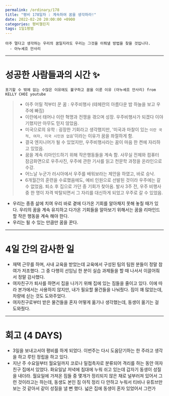 ```yaml
---
permalink: /ordinary/178
title: "평비 178일차 : 계속하여 꿈을 생각하라!"
date: 2022-02-20 20:00:00 +0900
categories: 평비챌린지
tags: 1일1평범
---
```

```
아주 멀다고 생각하는 우리의 꿈일지라도 우리는 그것을 이뤄낼 방법을 찾을 것입니다.
  - 아누셰흐 안사리
```

---
# 성공한 사람들과의 시간 ✨
`포기할 수 밖에 없는 수많은 이유에도 불구하고 꿈을 이룬 이유 (아누셰흐 안사리) from KELLY CHOI youtube`  
> - 아주 어릴 적부터 꾼 꿈 : 우주비행사 (테헤란의 아름다운 밤 하늘을 보고 우주에 빠짐)
> - 이란에서 태어나 이란 혁명과 전쟁을 겪으며 성장. 우주비행사가 되겠다 이야기했지만 아무도 믿지 않았음.
> - 미국으로의 유학 : 굉장한 기회라고 생각했지만, '미국과 마찰이 있는 `이란 국적, 여자, 미국 시민권 없음`'이라는 이유가 꿈을 좌절하게 함.
> - 결국 엔지니어가 될 수 있었지만, 우주비행사라는 꿈이 마음 한 켠에 자리하고 있었음.
> - 꿈을 계속 리마인드하기 위해 작은행동들을 계속 함. 사무실 전체와 컴퓨터 잠금화면으로 우주사진, 우주에 관한 기사를 읽고 천문학 과정을 온라인으로 수강.
> - 어느날 누군가 러시아에서 우주를 배워보라는 제안을 하였고, 바로 승낙.
> - 6개월간의 훈련을 수료했음에도, 예비 인원으로 선발된 것이라 우주에는 갈 수 없었음. 퇴소 후 집으로 가던 중 기회가 찾아옴. 발사 3주 전, 우주 비행사 중 한 명이 자격 박탈되면서 그 자리를 대신하게 되었고 우주로 갈 수 있었음.

- 우리는 종종 삶에 치여 우리 바로 곁에 다가온 기회를 알아채지 못해 놓칠 때가 있다. 우리의 꿈을 계속 유지하고 다가온 기회들을 알아보기 위해서는 꿈을 리마인드 할 작은 행동을 계속 해야 한다.
- 우리는 될 수 있는 만큼만 꿈을 꾼다.

---
# 4일 간의 감사한 일
- 재택 근무를 하며, 사내 교육을 받았는데 교육에서 구성된 팀의 팀원 분들이 정말 참여가 저조했다. 그 중 다행히 선임님 한 분이 실습 과제들을 할 때 나서서 이끌어줘서 정말 감사했다.
- 여자친구가 퇴사를 하면서 집을 나가기 위해 집에 있는 짐들을 줄이고 있다. 이에 따라 본가에서는 사용하지 않지만, 내가 필요할 물건들을 나눠줬다. 짐이 꽤 많았는데, 차량에 싣는 것도 도와주었다.
- 여자친구로부터 받은 물건들을 혼자 어떻게 옮기나 생각했는데, 동생이 옮기는 걸 도와줬다.

---
# 회고 (4 DAYS)
- 3일을 보내고서야 평비를 하게 되었다. 이번주는 다시 도움닫기하는 한 주라고 생각을 하고 루틴 정립을 하고 있다.
- 지난 주 수요일부터 월요일까지 코로나 밀접촉자로 분류되어 격리를 하는 동안 여자친구 집에서 있었다. 화요일날 저녁에 침대에 누워 쉬고 있는데 갑자기 동생이 성질을 내더라. 월요일에 가져온 짐들 중 몇개가 정리되지 않은 채로 널부러져 있어서 그런 것이라고는 하는데, 동생도 본인 짐 아직 정리 다 안하고 누워서 티비나 유튜브만 보는 것 같아서 같이 성질을 낼 뻔 했다. 넓은 집에 동생이 혼자 있었어서 그런가 